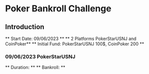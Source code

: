 # Poker Bankroll Challenge

## Introduction

** Start Date: 09/06/2023 **
** 2 Platforms PokerStarUSNJ and CoinPoker**
** Initial Fund: PokerStarUSNJ 100$, CoinPoker 200 **

### 09/06/2023 PokerStarUSNJ ###
** Duration: **
** Bankroll: **